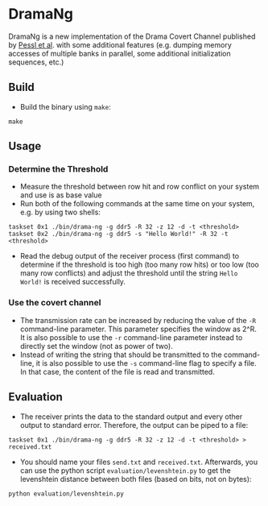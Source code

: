 # DramaNg
DramaNg is a new implementation of the Drama Covert Channel published by
[Pessl et al](https://www.usenix.org/system/files/conference/usenixsecurity16/sec16_paper_pessl.pdf).
with some additional features (e.g. dumping memory accesses of multiple banks
in parallel, some additional initialization sequences, etc.)

## Build
* Build the binary using `make`:
```
make
```

## Usage
### Determine the Threshold
* Measure the threshold between row hit and row conflict on your system and use
  is as base value
* Run both of the following commands at the same time on your system, e.g. by
  using two shells:
```
taskset 0x1 ./bin/drama-ng -g ddr5 -R 32 -z 12 -d -t <threshold>
taskset 0x2 ./bin/drama-ng -g ddr5 -s "Hello World!" -R 32 -t <threshold>
```
* Read the debug output of the receiver process (first command) to determine if
  the threshold is too high (too many row hits) or too low (too many row
  conflicts) and adjust the threshold until the string `Hello World!` is
  received successfully.

### Use the covert channel
* The transmission rate can be increased by reducing the value of the `-R`
  command-line parameter. This parameter specifies the window as 2^R. It is also
  possible to use the `-r` command-line parameter instead to directly set the
  window (not as power of two).
* Instead of writing the string that should be transmitted to the command-line,
  it is also possible to use the `-s` command-line flag to specify a file. In
  that case, the content of the file is read and transmitted.
## Evaluation
* The receiver prints the data to the standard output and every other output to
  standard error. Therefore, the output can be piped to a file:
```
taskset 0x1 ./bin/drama-ng -g ddr5 -R 32 -z 12 -d -t <threshold> > received.txt
```
* You should name your files `send.txt` and `received.txt`. Afterwards, you can
  use the python script `evaluation/levenshtein.py` to get the levenshtein
  distance between both files (based on bits, not on bytes):
```
python evaluation/levenshtein.py
```
